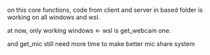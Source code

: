 on this core functions, code from client and server in based folder is working on all windows and wsl.

at now, only working windows <- wsl is get_webcam one.

and get_mic still need more time to make better mic share system


